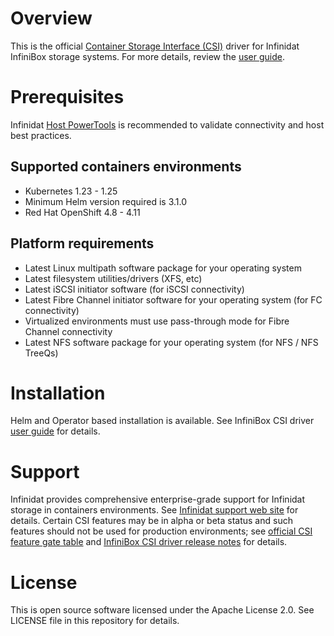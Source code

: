 # Overview
  This is the official [Container Storage Interface (CSI)](https://kubernetes-csi.github.io/docs/) driver for Infinidat InfiniBox storage systems. For more details, review the [user guide](https://support.infinidat.com/hc/en-us/articles/360008917097-InfiniBox-CSI-Driver-for-Kubernetes-User-Guide).

# Prerequisites
  Infinidat [Host PowerTools](https://repo.infinidat.com/home/main-stable#host-power-tools) is recommended to validate connectivity and host best practices.

## Supported containers environments
  - Kubernetes 1.23 - 1.25
  - Minimum Helm version required is 3.1.0
  - Red Hat OpenShift 4.8 - 4.11

## Platform requirements
  - Latest Linux multipath software package for your operating system
  - Latest filesystem utilities/drivers (XFS, etc)
  - Latest iSCSI initiator software (for iSCSI connectivity)
  - Latest Fibre Channel initiator software for your operating system (for FC connectivity)
  - Virtualized environments must use pass-through mode for Fibre Channel connectivity
  - Latest NFS software package for your operating system (for NFS / NFS TreeQs)
 
# Installation
  Helm and Operator based installation is available. See InfiniBox CSI driver [user guide](https://support.infinidat.com/hc/en-us/articles/360008917097-InfiniBox-CSI-Driver-for-Kubernetes-User-Guide) for details.

# Support
  Infinidat provides comprehensive enterprise-grade support for Infinidat storage in containers environments. See [Infinidat support web site](https://support.infinidat.com) for details.
  Certain CSI features may be in alpha or beta status and such features should not be used for production environments; see [official CSI feature gate table](https://kubernetes.io/docs/reference/command-line-tools-reference/feature-gates/) and [InfiniBox CSI driver release notes](https://support.infinidat.com/hc/en-us/articles/360019909678-InfiniBox-CSI-Driver-for-Kubernetes-Release-Notes) for details.

# License
  This is open source software licensed under the Apache License 2.0. See LICENSE file in this repository for details.
